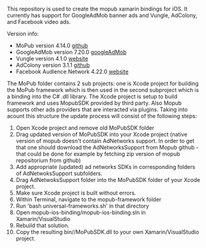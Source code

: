 This repository is used to create the mopub xamarin bindings for iOS. It currently has support for GoogleAdMob banner ads and Vungle, AdColony, and Facebook video ads.

Version info:
* MoPub version 4.14.0 [github](https://github.com/mopub/mopub-ios-sdk)
* GoogleAdMob version 7.20.0 [googleAdMob](https://firebase.google.com/docs/admob/ios/download)
* Vungle version 4.1.0 [website](https://v.vungle.com/sdk)
* AdColony version 3.1.1 [github](https://github.com/AdColony/AdColony-iOS-SDK-3)
* Facebook Audience Network 4.22.0 [website](https://developers.facebook.com/docs/ios)

The MoPub folder contains 2 sub projects: one is Xcode project for building the MoPub framework which is then used in the
second subproject which is a binding into the C# .dll library. The Xcode project is setup to build framework and uses MopubSDK 
provided by third party. Also Mopub supports other ads providers that are interacted via plugins. Taking into acount this 
structure the update process will consist of the following steps:

1. Open Xcode project and remove old MoPubSDK folder
2. Drag updated version of MoPubSDK into your Xcode project (native version of mopub doesn't contain AdNetworks support.
In order to get that one should download the AdNetworksSupport from Mopub github - that could be done for example by 
fetching zip version of mopub repositorium from github)
3. Add appropriate (updated) ad networks SDKs in corresponding folders of AdNetwoksSupport subfolders.
4. Drag AdNetwoksSupport folder into the MoPubSDK folder of your Xcode project.
5. Make sure Xcode project is built without errors.
6. Within Terminal, navigate to the mopub-framework folder
7. Run 'bash universal-frameworks.sh' in that directory
8. Open mopub-ios-binding/mopub-ios-binding.sln in Xamarin/VisualStudio
9. Rebuild that solution.
10. Copy the resulting bin/<BuildType>/MoPubSDK.dll to your own Xamarin/VisualStudio project.
